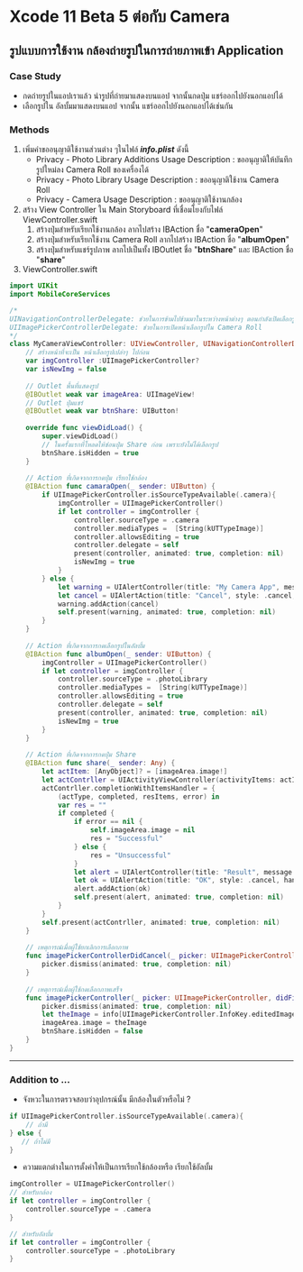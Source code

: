 # Xcode 11 Beta 5 ต่อกับ Camera

## รูปแบบการใช้งาน กล้องถ่ายรูปในการถ่ายภาพเข้า Application

### Case Study

- กดถ่ายรูปในแอปเราแล้ว นำรูปที่ถ่ายมาแสดงบนแอป จากนั้นกดปุ่ม แชร์ออกไปยังนอกแอปได้
- เลือกรูปใน อัลบั้มมาแสดงบนแอป จากนั้น แชร์ออกไปยังนอกแอปได้เช่นกัน

### Methods

1. เพิ่มคำขออนุญาติใช้งานส่วนต่าง ๆในไฟล์ ***info.plist*** ดังนี้
   - Privacy - Photo Library Additions Usage Description : ขออนุญาติให้บันทึกรูปใหม่ลง Camera Roll ของเครื่องได้
   - Privacy - Photo Library Usage Description : ขออนุญาติใช้งาน Camera Roll
   - Privacy - Camera Usage Description : ขออนุญาติใช้งานกล้อง
2. สร้าง View Controller ใน Main Storyboard ที่เชื่อมโยงกับไฟล์ ViewController.swift
   1. สร้างปุ่มสำหรับเรียกใช้งานกล้อง ลากไปสร้าง IBAction ชื่อ "**cameraOpen**"
   2. สร้างปุ่มสำหรับเรียกใช้งาน Camera Roll ลากไปสร้าง IBAction ชื่อ "**albumOpen**"
   3. สร้างปุ่มสำหรับแชร์รูปภาพ ลากไปเป็นทั้ง IBOutlet ชื่อ "**btnShare**" และ IBAction ชื่อ "**share**"
3. ViewController.swift

```swift
import UIKit
import MobileCoreServices

/*
UINavigationControllerDelegate: ช่วยในการข้ามไปข้ามมาในระหว่างหน้าต่างๆ ตอนกำลังเปิดเลือกรูปใน Camera Roll
UIImagePickerControllerDelegate: ช่วยในการเปิดหน้าเลือกรูปใน Camera Roll
*/
class MyCameraViewController: UIViewController, UINavigationControllerDelegate, UIImagePickerControllerDelegate {
    // สร้างหน้าที่จะเป็น หน้าเลือกรูปเปล่าๆ ไปก่อน
    var imgController :UIImagePickerController?
    var isNewImg = false
    
    // Outlet พื้นที่แสดงรูป
    @IBOutlet weak var imageArea: UIImageView!
    // Outlet ปุ่มแชร์
    @IBOutlet weak var btnShare: UIButton!
    
    override func viewDidLoad() {
        super.viewDidLoad()
        // ในครั้งแรกที่โหลดให้ซ่อนปุ่ม Share ก่อน เพราะยังไม่ได้เลือกรูป
        btnShare.isHidden = true
    }
    
    // Action ที่เกิดจากการกดปุ่ม เรียกใช้กล้อง
    @IBAction func camaraOpen(_ sender: UIButton) {
        if UIImagePickerController.isSourceTypeAvailable(.camera){
            imgController = UIImagePickerController()
            if let controller = imgController {
                controller.sourceType = .camera
                controller.mediaTypes =  [String(kUTTypeImage)]
                controller.allowsEditing = true
                controller.delegate = self
                present(controller, animated: true, completion: nil)
                isNewImg = true
            }
        } else {
            let warning = UIAlertController(title: "My Camera App", message: "Not Found Camera", preferredStyle: .alert)
            let cancel = UIAlertAction(title: "Cancel", style: .cancel, handler: nil)
            warning.addAction(cancel)
            self.present(warning, animated: true, completion: nil)
        }
    }
    
    // Action ที่เกิดจากการกดเลือกรูปในอัลบั้ม
    @IBAction func albumOpen(_ sender: UIButton) {
        imgController = UIImagePickerController()
        if let controller = imgController {
            controller.sourceType = .photoLibrary
            controller.mediaTypes =  [String(kUTTypeImage)]
            controller.allowsEditing = true
            controller.delegate = self
            present(controller, animated: true, completion: nil)
            isNewImg = true
        }
    }
    
    // Action ที่เกิดจากการกดปุ่ม Share
    @IBAction func share(_ sender: Any) {
        let actItem: [AnyObject]? = [imageArea.image!]
        let actContrller = UIActivityViewController(activityItems: actItem!, applicationActivities: nil)
        actContrller.completionWithItemsHandler = {
            (actType, completed, resItems, error) in
            var res = ""
            if completed {
                if error == nil {
                    self.imageArea.image = nil
                    res = "Successful"
                } else {
                    res = "Unsuccessful"
                }
                let alert = UIAlertController(title: "Result", message: res, preferredStyle: .alert)
                let ok = UIAlertAction(title: "OK", style: .cancel, handler: nil)
                alert.addAction(ok)
                self.present(alert, animated: true, completion: nil)
            }
        }
        self.present(actContrller, animated: true, completion: nil)
    }
    
    // เหตุการณ์เมื่อผู้ใช้ยกเลิกการเลือกภาพ
    func imagePickerControllerDidCancel(_ picker: UIImagePickerController) {
        picker.dismiss(animated: true, completion: nil)
    }
    
    // เหตุการณ์เมื่อผู้ใช้กดเลือกภาพเสร็จ
    func imagePickerController(_ picker: UIImagePickerController, didFinishPickingMediaWithInfo info: [UIImagePickerController.InfoKey : Any]) {
        picker.dismiss(animated: true, completion: nil)
        let theImage = info[UIImagePickerController.InfoKey.editedImage] as! UIImage
        imageArea.image = theImage
        btnShare.isHidden = false
    }
}

```

---

### Addition to ...

- จังหวะในการตรวจสอบว่าอุปกรณ์นั้น มีกล้องในตัวหรือไม่ ?

```swift
if UIImagePickerController.isSourceTypeAvailable(.camera){
    // ถ้ามี
} else {
   // ถ้าไม่มี
}
```

- ความแตกต่างในการตั้งค่าให้เป็นการเรียกใช้กล้องหรือ เรียกใช้อัลบั้ม

```swift
imgController = UIImagePickerController()
// สำหรับกล้อง
if let controller = imgController {
    controller.sourceType = .camera
}

// สำหรับอัลบั้ม
if let controller = imgController {
    controller.sourceType = .photoLibrary
}
```

